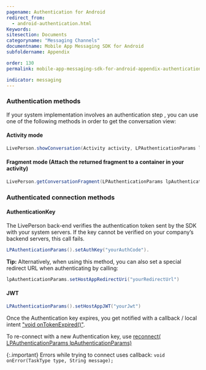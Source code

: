```yaml
---
pagename: Authentication for Android
redirect_from:
  - android-authentication.html
Keywords:
sitesection: Documents
categoryname: "Messaging Channels"
documentname: Mobile App Messaging SDK for Android
subfoldername: Appendix

order: 130
permalink: mobile-app-messaging-sdk-for-android-appendix-authentication.html

indicator: messaging
---
```


### Authentication methods 

If your system implementation involves an authentication step , you can use one of the following methods in order to get the conversation view:

#### Activity mode

```java
LivePerson.showConversation(Activity activity, LPAuthenticationParams lpAuthenticationParams, ConversationViewParams params‎);
```

#### Fragment mode (Attach the returned fragment to a container in your activity)

```java
LivePerson.getConversationFragment(LPAuthenticationParams lpAuthenticationParams, ConversationViewParams params‎);
```

### Authenticated connection methods

#### AuthenticationKey
The LivePerson back-end verifies the authentication token sent by the SDK with your system servers. If the key cannot be verified on your company’s backend servers, this call fails.

```java
LPAuthenticationParams().setAuthKey("yourAuthCode").
```

**Tip:** Alternatively, when using this method, you can also set a special redirect URL when authenticating by calling:

```java
lpAuthenticationParams.setHostAppRedirectUri("yourRedirectUrl")
```

#### JWT

```java
LPAuthenticationParams().setHostAppJWT("yourJwt")
```

Once the Authentication key expires, you get notified with a callback / local intent ["void onTokenExpired()"](android-callbacks-index.html#token-expired).

To re-connect with a new Authentication key, use [reconnect( LPAuthenticationParams lpAuthenticationParams) ](android-methods.html#reconnect)


{:.important}
Errors while trying to connect uses callback: `void onError(TaskType type, String message);`
